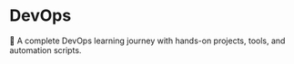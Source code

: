 # DevOps
🚀 A complete DevOps learning journey with hands-on projects, tools, and automation scripts.
